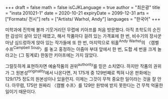 +++
draft = false
math = false
isCJKLanguage = true
author = "최은광"
title = "insta 201021-1"
date = 2020-10-21
expiryDate = 2099-12-31
arts = ["Formats/ 전시"]
refs = ["Artists/ Warhol, Andy"]
languages = "한국어"
+++

미학과에 진학해 볼까 기웃거리던 무렵에 키아프를 처음 방문했다. 아직 초학도의 순진한 감성이 살아 있던 때였고, 해서 작품마다 걸려 있는 가격표에 한 번, 비수기의 장사꾼마냥 심드렁하게 앉아 있는 작가들에 또 한 번, 마지막으로 워홀<sup>Andy Warhol</sup>의 〈캠벨 수프<sup>Campbell Soup</sup>〉를 놓고 홍정하는 아줌마 부대 앞에서 한 번, 도합 세 번을 크게 놀라고는 (그 핑계로) 한동안 키아프에는 가지 않았다.

그럴듯하게 표현하자면 예술작품의 권위<sup>authority</sup>를 믿은 소치였다. 하지만 작품의 권위가 그 원본성<sup>originality</sup>에서 나온다면, 저 175개 중 129번째로 찍혀 나온 판화에는 129/175 정도의 원본성이나 있을런지. 이제는 그것이 무척 중요한 일이라는 것을 잘 안다. 아무렴, 175만 원짜리 〈캠벨 수프〉를 129만 원밖에 받지 못한다는 건 무척 억울한 일이기 때문이다.